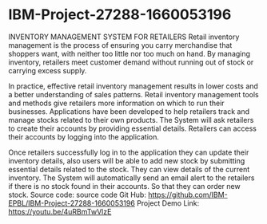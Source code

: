﻿# IBM-Project-27288-1660053196
 INVENTORY MANAGEMENT SYSTEM FOR RETAILERS
 Retail inventory management is the process of ensuring you carry merchandise that shoppers want, with neither too little nor too much on hand. By managing inventory, retailers meet customer demand without running out of stock or carrying excess supply.


In practice, effective retail inventory management results in lower costs and a better understanding of sales patterns. Retail inventory management tools and methods give retailers more information on which to run their businesses. Applications have been developed to help retailers track and manage stocks related to their own products. The System will ask retailers to create their accounts by providing essential details. Retailers can access their accounts by logging into the application.


Once retailers successfully log in to the application they can update their inventory details, also users will be able to add new stock by submitting essential details related to the stock. They can view details of the current inventory. The System will automatically send an email alert to the retailers if there is no stock found in their accounts.  So that they can order new stock.
 Source code: source code
Git Hub: https://github.com/IBM-EPBL/IBM-Project-27288-1660053196
Project Demo Link: https://youtu.be/4uRBmTwVlzE

